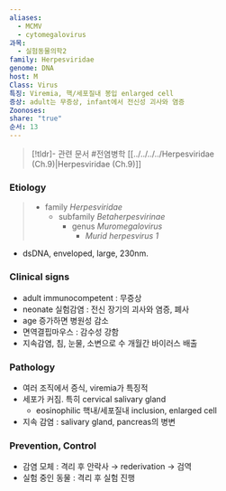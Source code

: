 ```yaml
---
aliases:
  - MCMV
  - cytomegalovirus
과목:
  - 실험동물의학2
family: Herpesviridae
genome: DNA
host: M
Class: Virus
특징: Viremia, 핵/세포질내 봉입 enlarged cell
증상: adult는 무증상, infant에서 전신성 괴사와 염증
Zoonoses: 
share: "true"
순서: 13
---
```


>[!tldr]- 관련 문서
>#전염병학 [[../../../../Herpesviridae (Ch.9)|Herpesviridae (Ch.9)]]
### Etiology
> - family *Herpesviridae*
> 	- subfamily *Betaherpesvirinae*
> 		- genus *Muromegalovirus*
> 			- *Murid herpesvirus 1*

- dsDNA, enveloped, large, 230nm.
### Clinical signs
- adult immunocompetent : 무증상
- neonate 실험감염 : 전신 장기의 괴사와 염증, 폐사
- age 증가하면 병원성 감소
- 면역결핍마우스 : 감수성 강함
- 지속감염, 침, 눈물, 소변으로 수 개월간 바이러스 배출
### Pathology
 - 여러 조직에서 증식, viremia가 특징적
 - 세포가 커짐. 특히 cervical salivary gland
	 - eosinophilic 핵내/세포질내 inclusion, enlarged cell
- 지속 감염 : salivary gland, pancreas의 병변
### Prevention, Control
- 감염 모체 : 격리 후 안락사 → rederivation → 검역
- 실험 중인 동물 : 격리 후 실험 진행
